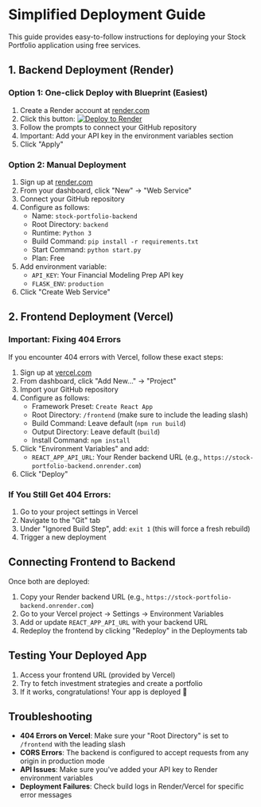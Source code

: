 # Simplified Deployment Guide

This guide provides easy-to-follow instructions for deploying your Stock Portfolio application using free services.

## 1. Backend Deployment (Render)

### Option 1: One-click Deploy with Blueprint (Easiest)

1. Create a Render account at [render.com](https://render.com)
2. Click this button: [![Deploy to Render](https://render.com/images/deploy-to-render-button.svg)](https://render.com/deploy?repo=https://github.com/YOUR_USERNAME/stock-portfolio-modern)
3. Follow the prompts to connect your GitHub repository
4. Important: Add your API key in the environment variables section
5. Click "Apply"

### Option 2: Manual Deployment

1. Sign up at [render.com](https://render.com)
2. From your dashboard, click "New" → "Web Service"
3. Connect your GitHub repository
4. Configure as follows:
   - Name: `stock-portfolio-backend`
   - Root Directory: `backend`
   - Runtime: `Python 3`
   - Build Command: `pip install -r requirements.txt`
   - Start Command: `python start.py`
   - Plan: Free
5. Add environment variable:
   - `API_KEY`: Your Financial Modeling Prep API key
   - `FLASK_ENV`: `production`
6. Click "Create Web Service"

## 2. Frontend Deployment (Vercel)

### Important: Fixing 404 Errors

If you encounter 404 errors with Vercel, follow these exact steps:

1. Sign up at [vercel.com](https://vercel.com)
2. From dashboard, click "Add New..." → "Project"
3. Import your GitHub repository
4. Configure as follows:
   - Framework Preset: `Create React App`
   - Root Directory: `/frontend` (make sure to include the leading slash)
   - Build Command: Leave default (`npm run build`)
   - Output Directory: Leave default (`build`)
   - Install Command: `npm install`
5. Click "Environment Variables" and add:
   - `REACT_APP_API_URL`: Your Render backend URL (e.g., `https://stock-portfolio-backend.onrender.com`)
6. Click "Deploy"

### If You Still Get 404 Errors:

1. Go to your project settings in Vercel
2. Navigate to the "Git" tab
3. Under "Ignored Build Step", add: `exit 1` (this will force a fresh rebuild)
4. Trigger a new deployment

## Connecting Frontend to Backend

Once both are deployed:

1. Copy your Render backend URL (e.g., `https://stock-portfolio-backend.onrender.com`)
2. Go to your Vercel project → Settings → Environment Variables
3. Add or update `REACT_APP_API_URL` with your backend URL
4. Redeploy the frontend by clicking "Redeploy" in the Deployments tab

## Testing Your Deployed App

1. Access your frontend URL (provided by Vercel)
2. Try to fetch investment strategies and create a portfolio
3. If it works, congratulations! Your app is deployed 🎉

## Troubleshooting

- **404 Errors on Vercel**: Make sure your "Root Directory" is set to `/frontend` with the leading slash
- **CORS Errors**: The backend is configured to accept requests from any origin in production mode
- **API Issues**: Make sure you've added your API key to Render environment variables
- **Deployment Failures**: Check build logs in Render/Vercel for specific error messages 